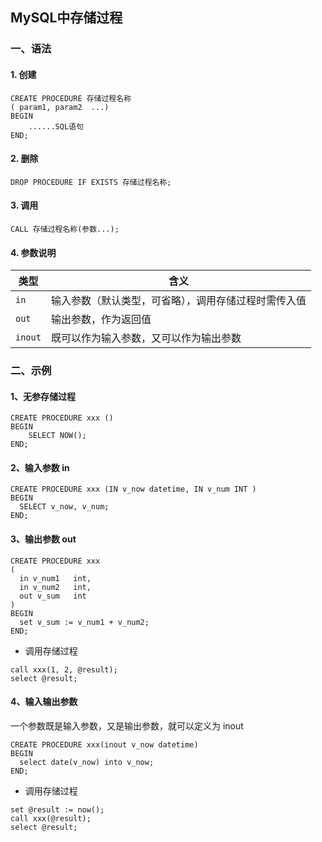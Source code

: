 ## MySQL中存储过程
### 一、语法
#### 1. 创建
```
CREATE PROCEDURE 存储过程名称
( param1, param2  ...) 
BEGIN
    ......SQL语句 
END;
```

#### 2. 删除
```
DROP PROCEDURE IF EXISTS 存储过程名称;
```

#### 3. 调用
```
CALL 存储过程名称(参数...);
```

#### 4. 参数说明
| 类型   | 含义         |
| ------ | ----------| 
| `in` |输入参数（默认类型，可省略），调用存储过程时需传入值 | 
| `out` | 输出参数，作为返回值 | 
| `inout` | 既可以作为输入参数，又可以作为输出参数 | 


### 二、示例
#### 1、无参存储过程
```
CREATE PROCEDURE xxx () 
BEGIN
	SELECT NOW();
END;
```


#### 2、输入参数 in
```
CREATE PROCEDURE xxx (IN v_now datetime, IN v_num INT ) 
BEGIN
  SELECT v_now, v_num;
END;
```



#### 3、输出参数 out
```
CREATE PROCEDURE xxx
(
  in v_num1   int,
  in v_num2   int,
  out v_sum   int
) 
BEGIN
  set v_sum := v_num1 + v_num2;
END;
```

* 调用存储过程

```
call xxx(1, 2, @result);
select @result;
```

#### 4、输入输出参数
一个参数既是输入参数，又是输出参数，就可以定义为 inout

```
CREATE PROCEDURE xxx(inout v_now datetime) 
BEGIN
  select date(v_now) into v_now;
END;
```


* 调用存储过程

```
set @result := now();
call xxx(@result);
select @result;
```
